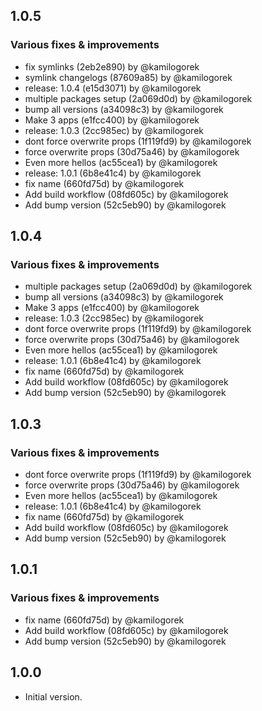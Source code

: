 ## 1.0.5

### Various fixes & improvements

- fix symlinks (2eb2e890) by @kamilogorek
- symlink changelogs (87609a85) by @kamilogorek
- release: 1.0.4 (e15d3071) by @kamilogorek
- multiple packages setup (2a069d0d) by @kamilogorek
- bump all versions (a34098c3) by @kamilogorek
- Make 3 apps (e1fcc400) by @kamilogorek
- release: 1.0.3 (2cc985ec) by @kamilogorek
- dont force overwrite props (1f119fd9) by @kamilogorek
- force overwrite props (30d75a46) by @kamilogorek
- Even more hellos (ac55cea1) by @kamilogorek
- release: 1.0.1 (6b8e41c4) by @kamilogorek
- fix name (660fd75d) by @kamilogorek
- Add build workflow (08fd605c) by @kamilogorek
- Add bump version (52c5eb90) by @kamilogorek

## 1.0.4

### Various fixes & improvements

- multiple packages setup (2a069d0d) by @kamilogorek
- bump all versions (a34098c3) by @kamilogorek
- Make 3 apps (e1fcc400) by @kamilogorek
- release: 1.0.3 (2cc985ec) by @kamilogorek
- dont force overwrite props (1f119fd9) by @kamilogorek
- force overwrite props (30d75a46) by @kamilogorek
- Even more hellos (ac55cea1) by @kamilogorek
- release: 1.0.1 (6b8e41c4) by @kamilogorek
- fix name (660fd75d) by @kamilogorek
- Add build workflow (08fd605c) by @kamilogorek
- Add bump version (52c5eb90) by @kamilogorek

## 1.0.3

### Various fixes & improvements

- dont force overwrite props (1f119fd9) by @kamilogorek
- force overwrite props (30d75a46) by @kamilogorek
- Even more hellos (ac55cea1) by @kamilogorek
- release: 1.0.1 (6b8e41c4) by @kamilogorek
- fix name (660fd75d) by @kamilogorek
- Add build workflow (08fd605c) by @kamilogorek
- Add bump version (52c5eb90) by @kamilogorek

## 1.0.1

### Various fixes & improvements

- fix name (660fd75d) by @kamilogorek
- Add build workflow (08fd605c) by @kamilogorek
- Add bump version (52c5eb90) by @kamilogorek

## 1.0.0

- Initial version.
